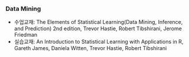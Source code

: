 ### Data Mining
- 수업교재: The Elements of Statistical Learning(Data Mining, Inference, and Prediction) 2nd edition, Trevor Hastie, Robert Tibshirani, Jerome Friedman
- 실습교재: An Introduction to Statistical Learning with Applications in R, Gareth James, Daniela Witten, Trevor Hastie, Robert Tibshirani
